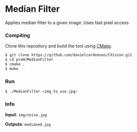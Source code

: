 # Median Filter
Applies median filter to a given image. Uses fast pixel access

### Compiling

Clone this repository and build the tool using [CMake](http://www.cmake.org/download/).

```sh
$ git clone https://github.com/danielcardeenas/CVision.git
$ cd preH/MedianFilter
$ cmake .
$ make
```
### Run
```sh
$ ./MedianFilter <img_to_use.jpg>
```

### Info
**Input**: ```img/noise.jpg```

**Outputs**: ```medianed.jpg```
